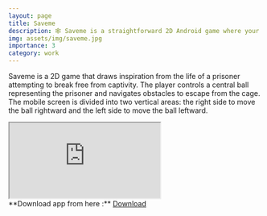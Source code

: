 ```yaml
---
layout: page
title: Saveme
description: 🕸️ Saveme is a straightforward 2D Android game where your objective is to escape from the cage to earn higher scores.
img: assets/img/saveme.jpg
importance: 3
category: work
---
```


Saveme is a 2D game that draws inspiration from the life of a prisoner attempting to break free from captivity. The player controls a central ball representing the prisoner and navigates obstacles to escape from the cage. The mobile screen is divided into two vertical areas: the right side to move the ball rightward and the left side to move the ball leftward.

<div class="row mt-1">
    <div class="col-12 mt-1">
        <div class="embed-responsive embed-responsive-16by9">
            <iframe class="embed-responsive-item" src="https://www.youtube.com/embed/HqarO_J9Udo" allowfullscreen autoplay></iframe>
        </div>
    </div>
</div>
**Download app from here :** <a href="https://apkpure.com/p/com.saveme.Saveme" class="btn btn--success">Download</a>


